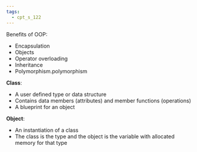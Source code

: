```yaml
---
tags:
  - cpt_s_122
---
```


Benefits of OOP:
- Encapsulation
- Objects
- Operator overloading
- Inheritance
- Polymorphism.polymorphism

**Class**:
- A user defined type or data structure
- Contains data members (attributes) and member functions (operations)
- A blueprint for an object

**Object**:
- An instantiation of a class
- The class is the type and the object is the variable with allocated memory for that type